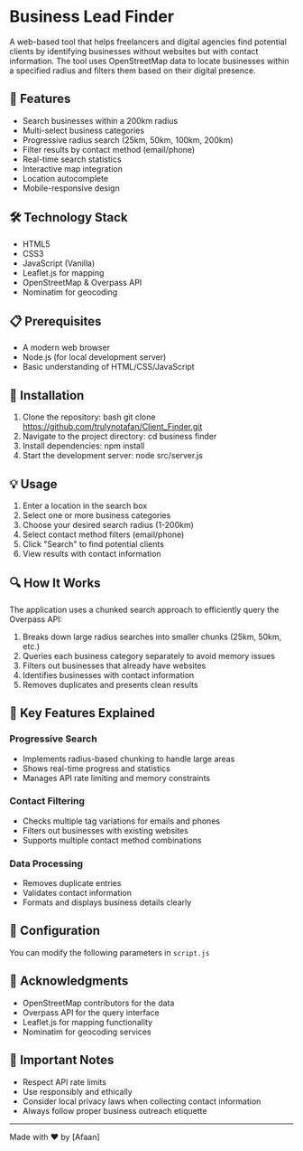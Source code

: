 # Business Lead Finder

A web-based tool that helps freelancers and digital agencies find potential clients by identifying businesses without websites but with contact information. The tool uses OpenStreetMap data to locate businesses within a specified radius and filters them based on their digital presence.

## 🌟 Features

- Search businesses within a 200km radius
- Multi-select business categories
- Progressive radius search (25km, 50km, 100km, 200km)
- Filter results by contact method (email/phone)
- Real-time search statistics
- Interactive map integration
- Location autocomplete
- Mobile-responsive design



## 🛠️ Technology Stack

- HTML5
- CSS3
- JavaScript (Vanilla)
- Leaflet.js for mapping
- OpenStreetMap & Overpass API
- Nominatim for geocoding

## 📋 Prerequisites

- A modern web browser
- Node.js (for local development server)
- Basic understanding of HTML/CSS/JavaScript

## 🔧 Installation

1. Clone the repository:
bash
git clone https://github.com/trulynotafan/Client_Finder.git
2. Navigate to the project directory:
cd business finder
3. Install dependencies:
npm install
4. Start the development server:
node src/server.js

## 💡 Usage

1. Enter a location in the search box
2. Select one or more business categories
3. Choose your desired search radius (1-200km)
4. Select contact method filters (email/phone)
5. Click "Search" to find potential clients
6. View results with contact information

## 🔍 How It Works

The application uses a chunked search approach to efficiently query the Overpass API:

1. Breaks down large radius searches into smaller chunks (25km, 50km, etc.)
2. Queries each business category separately to avoid memory issues
3. Filters out businesses that already have websites
4. Identifies businesses with contact information
5. Removes duplicates and presents clean results

## 🎯 Key Features Explained

### Progressive Search
- Implements radius-based chunking to handle large areas
- Shows real-time progress and statistics
- Manages API rate limiting and memory constraints

### Contact Filtering
- Checks multiple tag variations for emails and phones
- Filters out businesses with existing websites
- Supports multiple contact method combinations

### Data Processing
- Removes duplicate entries
- Validates contact information
- Formats and displays business details clearly

## 📝 Configuration

You can modify the following parameters in `script.js`



## 👏 Acknowledgments

- OpenStreetMap contributors for the data
- Overpass API for the query interface
- Leaflet.js for mapping functionality
- Nominatim for geocoding services



## 🚨 Important Notes

- Respect API rate limits
- Use responsibly and ethically
- Consider local privacy laws when collecting contact information
- Always follow proper business outreach etiquette

---

Made with ❤️ by [Afaan]

